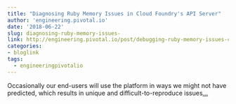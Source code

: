 ```yaml
---
title: "Diagnosing Ruby Memory Issues in Cloud Foundry's API Server"
author: 'engineering.pivotal.io'
date: '2018-06-22'
slug: diagnosing-ruby-memory-issues-
link: http://engineering.pivotal.io/post/debugging-ruby-memory-issues-cloud-foundry-cloud-controller/
categories:
- bloglink
tags:
  - engineeringpivotalio
---
```


Occasionally our end-users will use the platform in ways we might not have predicted, which results in unique and difficult-to-reproduce issues[... <i class="fas fa-external-link-alt"></i>](http://engineering.pivotal.io/post/debugging-ruby-memory-issues-cloud-foundry-cloud-controller/)

